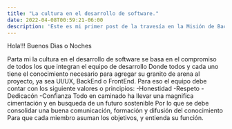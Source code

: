 ```yaml
---
title: "La cultura en el desarrollo de software."
date: 2022-04-08T00:59:21-06:00
description: 'Este es mi primer post de la travesía en la Misión de Backend con Node JS de Launch X.'
---
```


Hola!!!
  Buenos Dìas o Noches
  
Parta mi la cultura en el desarrollo de software se basa en el compromiso de todos los que integran el equipo de desarrollo
Donde todos y cada uno tiene el conocimiento necesario para agregar su granito de arena al proyecto, ya sea UI/UX, BackEnd
o FrontEnd.
Para eso el equipo debe contar con los siguiente valores o principios:
-Honestidad
-Respeto
-Dedicacón
-Confianza
Todo en caminado ha llevar una magnifica cimentación y en busqueda de un futuro sostenible
Por lo que se debe consolidar una buena comunicación, formación y difusión del conocimiento
Para que cada miembro asuman los objetivos, y entienda su función.
